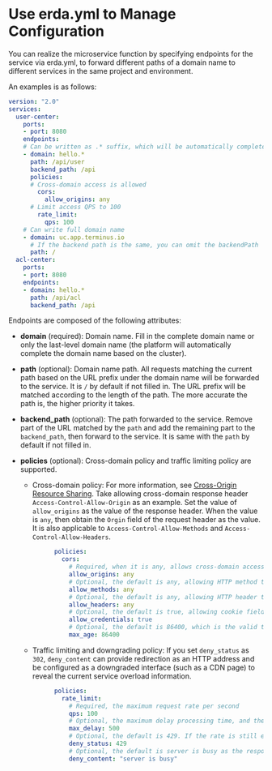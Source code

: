 # Use erda.yml to Manage Configuration

You can realize the microservice function by specifying endpoints for the service via erda.yml, to forward different paths of a domain name to different services in the same project and environment.

An examples is as follows:

```yaml
version: "2.0"
services:
  user-center:
    ports:
    - port: 8080
    endpoints:
    # Can be written as .* suffix, which will be automatically completed based on the cluster domain
    - domain: hello.*
      path: /api/user
      backend_path: /api
      policies:
      # Cross-domain access is allowed
        cors:
          allow_origins: any
      # Limit access QPS to 100
        rate_limit:
          qps: 100
    # Can write full domain name
    - domain: uc.app.terminus.io
      # If the backend path is the same, you can omit the backendPath
      path: /
  acl-center:
    ports:
    - port: 8080
    endpoints:
    - domain: hello.*
      path: /api/acl
      backend_path: /api
```

Endpoints are composed of the following attributes:

* **domain** (required):
   Domain name. Fill in the complete domain name or only the last-level domain name (the platform will automatically complete the domain name based on the cluster).

* **path** (optional):
   Domain name path. All requests matching the current path based on the URL prefix under the domain name will be forwarded to the service. It is `/` by default if not filled in. The URL prefix will be matched according to the length of the path. The more accurate the path is, the higher priority it takes.

* **backend_path** (optional):
   The path forwarded to the service. Remove part of the URL matched by the `path` and add the remaining part to the `backend_path`, then forward to the service. It is same with the `path` by default if not filled in.

* **policies** (optional):
   Cross-domain policy and traffic limiting policy are supported.

   * Cross-domain policy: For more information, see [Cross-Origin Resource Sharing](https://developer.mozilla.org/en-US/docs/Web/HTTP/CORS). Take allowing cross-domain response header `Access-Control-Allow-Origin` as an example. Set the value of `allow_origins` as the value of the response header. When the value is `any`, then obtain the `Orgin` field of the request header as the value. It is also applicable to `Access-Control-Allow-Methods` and `Access-Control-Allow-Headers`.

      ```yaml
            policies:
              cors:
                # Required, when it is any, allows cross-domain access of any domain name
                allow_origins: any
                # Optional, the default is any, allowing HTTP method to be any type
                allow_methods: any
                # Optional, the default is any, allowing HTTP header to be any field
                allow_headers: any
                # Optional, the default is true, allowing cookie fields to be transmitted across domains
                allow_credentials: true
                # Optional, the default is 86400, which is the valid time after a successful cross-domain preflight request
                max_age: 86400
      ```

   * Traffic limiting and downgrading policy: If you set `deny_status` as `302`, `deny_content` can provide redirection as an HTTP address and be configured as a downgraded interface (such as a CDN page) to reveal the current service overload information.

      ```yaml
            policies:
              rate_limit:
                # Required, the maximum request rate per second
                qps: 100
                # Optional, the maximum delay processing time, and the default is 500 milliseconds. It will not be rejected immediately when the rate is exceeded, and will be processed for load shifting.
                max_delay: 500
                # Optional, the default is 429. If the rate is still exceeded after delay processing, it will be rejected and the corresponding status code will be returned.
                deny_status: 429
                # Optional, the default is server is busy as the response returned when rejected
                deny_content: "server is busy"
      ```

